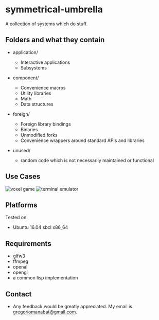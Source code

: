 # symmetrical-umbrella
A collection of systems which do stuff.

## Folders and what they contain

- application/
    - Interactive applications
    - Subsystems	
		
- component/
    - Convenience macros
    - Utility libraries
    - Math
    - Data structures

- foreign/
    - Foreign library bindings
    - Binaries
    - Unmodified forks
    - Convenience wrappers around standard APIs and libraries

- unused/
    - random code which is not necessarily maintained or functional

## Use Cases
![voxel game](https://user-images.githubusercontent.com/14166099/39225064-57b43bfa-4818-11e8-9f33-4737ae6f18b7.png) 
![terminal emulator](https://user-images.githubusercontent.com/14166099/39225409-3571051c-481a-11e8-8160-422a7052e605.png)

## Platforms
Tested on:
- Ubuntu 16.04 sbcl x86_64

## Requirements
- glfw3
- ffmpeg
- openal
- opengl
- a common lisp implementation
 
 ## Contact
 - Any feedback would be greatly appreciated. My email is gregoriomanabat@gmail.com.

